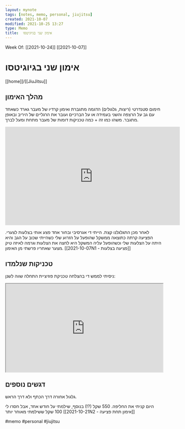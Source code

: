 ```yaml
---
layout: mynote
tags: [notes, memo, personal, jiujitsu] 
created: 2021-10-07
modified: 2021-10-25 13:27
type: Memo
title:  אימון שני בגיוגיטסו 
---
```

Week Of: [[2021-10-24]]
[[2021-10-07]]

#  אימון שני בגיוגיטסו 
[[home]]/[[JiuJitsu]]

## מהלך האימון
חימום סטנדרטי (ריצות, גלגולים)
הדגמה מתגברת ואימון קרדיו של מעבר גארד כשאחד עם גב על הרצפה והשני בעמידה או על הברכיים ועובר את הרגליים של היריב ובאופן מתגבר. משהו כמו זה + כמה טכניקות דומות של מעבר מתחת ומעל לברך.
<iframe width="560" height="315" src="https://www.youtube.com/embed/vWoGtQRcpG4?controls=0&amp;start=42" title="YouTube video player" frameborder="0" allow="accelerometer; autoplay; clipboard-write; encrypted-media; gyroscope; picture-in-picture" allowfullscreen></iframe>

לאחר מכן התגלגלנו קצת. הייתי די אגרסיבי ובחור אחד פצע אותי בצלעות לצערי.
הפציעה קרתה כתוצאה ממשקל שהופעל על הזרוע שלי כשהייתי שכוב על הגב והיא היתה על הצלעות שלי וכשהופעל עליה המשקל היא לחצה את הצלעות וגרמה לאיזה טיק מצער שאחריו פרשתי מן האימון.
[[2021-10-07N1 - פציעה בצלעות]]

## טכניקות שנלמדו
ניסיתי לממש די בהצלחה טכניקת פוזיציית התחלה
שווה לשנן: 
<div style="display: block; position: relative; width: 100%; height: 0px; --aspect-ratio:9/16; padding-bottom: calc(var(--aspect-ratio) * 100%);"><iframe src="https://www.youtube.com/embed/kqVzHSPyCMU" allow="fullscreen" style="position: absolute; top: 0px; left: 0px; height: 100%; width: 100%;"></iframe></div>

## דגשים נוספים
גלגול אחורה דרך הכתף ולא דרך הראש.

היום קניתי את החליפה. 550 שקל (?!) 
בנוסף, שילמתי על חודש אחד, אבל חסרו לי 100 שקל ששילמתי מאוחר יותר [[2021-10-21N2 - אימון תחת פציעה]]
 
 

#memo 
#personal
#jiujitsu